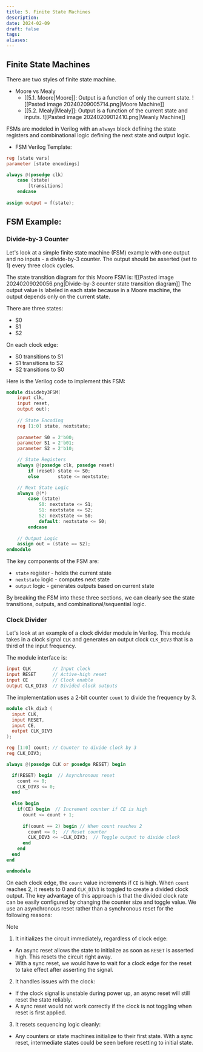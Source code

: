 ```yaml
---
title: 5. Finite State Machines
description: 
date: 2024-02-09
draft: false
tags: 
aliases:
---
```

 ## Finite State Machines
There are two styles of finite state machine.
- Moore vs Mealy
    - [[5.1. Moore|Moore]]: Output is a function of only the current state.
      ![[Pasted image 20240209005714.png|Moore Machine]]
    - [[5.2. Mealy|Mealy]]: Output is a function of the current state and inputs.
      ![[Pasted image 20240209012410.png|Meanly Machine]]

FSMs are modeled in Verilog with an `always` block defining the state registers and combinational logic defining the next state and output logic.

- FSM Verilog Template:
```verilog
reg [state vars]  
parameter [state encodings]

always @(posedge clk) 
	case (state)
		[transitions] 
	endcase
	
assign output = f(state); 
```
## FSM Example: 

### Divide-by-3 Counter

Let's look at a simple finite state machine (FSM) example with one output and no inputs - a divide-by-3 counter. The output should be asserted (set to 1) every three clock cycles.

The state transition diagram for this Moore FSM is:
![[Pasted image 20240209020056.png|Divide-by-3 counter state transition diagram]]
The output value is labeled in each state because in a Moore machine, the output depends only on the current state.

There are three states:

- S0
- S1
- S2

On each clock edge:

- S0 transitions to S1
- S1 transitions to S2
- S2 transitions to S0

Here is the Verilog code to implement this FSM:

```verilog
module divideby3FSM( 
	input clk, 
	input reset, 
	output out);
	
	// State Encoding 
	reg [1:0] state, nextstate;
	
	parameter S0 = 2'b00;
	parameter S1 = 2'b01;
	parameter S2 = 2'b10;

	// State Registers 
	always @(posedge clk, posedge reset)
		if (reset) state <= S0;
		else       state <= nextstate;

	// Next State Logic
	always @(*)
		case (state)
			S0: nextstate <= S1;
			S1: nextstate <= S2;
			S2: nextstate <= S0;
			default: nextstate <= S0;
		endcase
	
	// Output Logic 
	assign out = (state == S2);
endmodule
```
The key components of the FSM are:

- `state` register - holds the current state
- `nextstate` logic - computes next state
- `output` logic - generates outputs based on current state

By breaking the FSM into these three sections, we can clearly see the state transitions, outputs, and combinational/sequential logic.

### Clock Divider

Let's look at an example of a clock divider module in Verilog. This module takes in a clock signal `CLK` and generates an output clock `CLK_DIV3` that is a third of the input frequency.

The module interface is:
```verilog
input CLK        // Input clock 
input RESET      // Active-high reset  
input CE         // Clock enable 
output CLK_DIV3  // Divided clock outputs 
```
The implementation uses a 2-bit counter `count` to divide the frequency by 3.
```verilog
module clk_div3 (
  input CLK,
  input RESET, 
  input CE,
  output CLK_DIV3
);

reg [1:0] count; // Counter to divide clock by 3
reg CLK_DIV3;

always @(posedge CLK or posedge RESET) begin

  if(RESET) begin  // Asynchronous reset
    count <= 0;
    CLK_DIV3 <= 0;
  end
  
  else begin
    if(CE) begin  // Increment counter if CE is high
      count <= count + 1;
      
      if(count == 2) begin // When count reaches 2
        count <= 0;  // Reset counter
        CLK_DIV3 <= ~CLK_DIV3;  // Toggle output to divide clock
      end
    end
  end
end

endmodule
```

On each clock edge, the `count` value increments if `CE` is high. When `count` reaches 2, it resets to 0 and `CLK_DIV3` is toggled to create a divided clock output.
The key advantage of this approach is that the divided clock rate can be easily configured by changing the counter size and toggle value.
We use an asynchronous reset rather than a synchronous reset for the following reasons:

> [!NOTE]
> 1. It initializes the circuit immediately, regardless of clock edge:
> - An async reset allows the state to initialize as soon as `RESET` is asserted high. This resets the circuit right away.
> - With a sync reset, we would have to wait for a clock edge for the reset to take effect after asserting the signal.
> 
> 2. It handles issues with the clock:
> - If the clock signal is unstable during power up, an async reset will still reset the state reliably.
> - A sync reset would not work correctly if the clock is not toggling when reset is first applied.
> 
> 3. It resets sequencing logic cleanly:
> - Any counters or state machines initialize to their first state. With a sync reset, intermediate states could be seen before resetting to initial state.